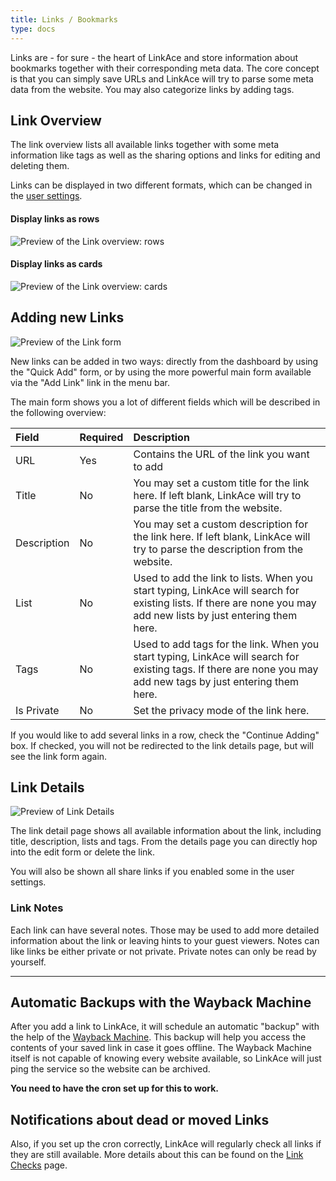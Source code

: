 ```yaml
---
title: Links / Bookmarks
type: docs
---
```


Links are - for sure - the heart of LinkAce and store information about bookmarks together with their corresponding
meta data. The core concept is that you can simply save URLs and LinkAce will try to parse some meta data from the 
website. You may also categorize links by adding tags.

## Link Overview

The link overview lists all available links together with some meta information like tags as well as
the sharing options and links for editing and deleting them.

Links can be displayed in two different formats, which can be changed in the [user settings](/docs/v1/configuration/user-settings.md).

#### Display links as rows

![Preview of the Link overview: rows](/images/screens/v1/linkace_link_index_rows.png)

#### Display links as cards

![Preview of the Link overview: cards](/images/screens/v1/linkace_link_index_cards.png)


## Adding new Links

![Preview of the Link form](/images/screens/v1/linkace_links_create.png)

New links can be added in two ways: directly from the dashboard by using the "Quick Add" form, or by using the more
powerful main form available via the "Add Link" link in the menu bar.

The main form shows you a lot of different fields which will be described in the following overview:

<div class="table-responsive">
<div class="table" markdown="block">

| Field | Required | Description |
|:------|:---------|:------------|
| URL | Yes | Contains the URL of the link you want to add |
| Title | No | You may set a custom title for the link here. If left blank, LinkAce will try to parse the title from the website. |
| Description | No | You may set a custom description for the link here. If left blank, LinkAce will try to parse the description from the website. |
| List | No | Used to add the link to lists. When you start typing, LinkAce will search for existing lists. If there are none you may add new lists by just entering them here. |
| Tags | No | Used to add tags for the link. When you start typing, LinkAce will search for existing tags. If there are none you may add new tags by just entering them here. |
| Is Private | No | Set the privacy mode of the link here. |

</div>
</div>

If you would like to add several links in a row, check the "Continue Adding" box. If checked, you will not be redirected
to the link details page, but will see the link form again.

## Link Details

![Preview of Link Details](/images/screens/v1/linkace_links_view.png)

The link detail page shows all available information about the link, including title, description, lists and tags.
From the details page you can directly hop into the edit form or delete the link.

You will also be shown all share links if you enabled some in the user settings.

### Link Notes

Each link can have several notes. Those may be used to add more detailed information about the link or leaving hints
to your guest viewers. Notes can like links be either private or not private. Private notes can only be read by
yourself.

---

## Automatic Backups with the Wayback Machine

After you add a link to LinkAce, it will schedule an automatic "backup" with the help of the [Wayback Machine](https://archive.org/web/web.php).
This backup will help you access the contents of your saved link in case it goes offline. The Wayback Machine itself
is not capable of knowing every website available, so LinkAce will just ping the service so the website can be archived.

**You need to have the cron set up for this to work.**

## Notifications about dead or moved Links

Also, if you set up the cron correctly, LinkAce will regularly check all links if they are still available. More
details about this can be found on the [Link Checks](/docs/v1/application/link-checks.md) page.
